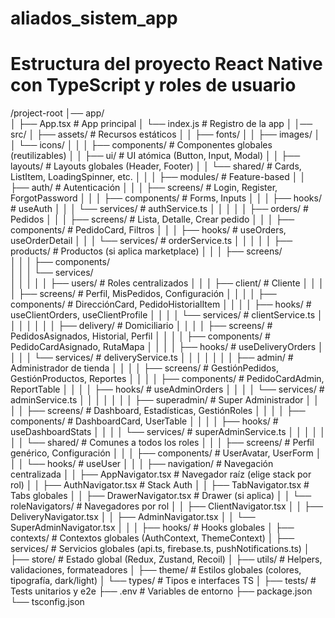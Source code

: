 # aliados_sistem_app
# Estructura del proyecto React Native con TypeScript y roles de usuario
/project-root
│── app/                        
│   ├── App.tsx                 # App principal
│   └── index.js                # Registro de la app
│
│── src/
│   ├── assets/                 # Recursos estáticos
│   │   ├── fonts/
│   │   ├── images/
│   │   └── icons/
│   │
│   ├── components/             # Componentes globales (reutilizables)
│   │   ├── ui/                 # UI atómica (Button, Input, Modal)
│   │   ├── layouts/            # Layouts globales (Header, Footer)
│   │   └── shared/             # Cards, ListItem, LoadingSpinner, etc.
│   │
│   ├── modules/                # Feature-based
│   │   ├── auth/               # Autenticación
│   │   │   ├── screens/        # Login, Register, ForgotPassword
│   │   │   ├── components/     # Forms, Inputs
│   │   │   ├── hooks/          # useAuth
│   │   │   └── services/       # authService.ts
│   │   │
│   │   ├── orders/             # Pedidos
│   │   │   ├── screens/        # Lista, Detalle, Crear pedido
│   │   │   ├── components/     # PedidoCard, Filtros
│   │   │   ├── hooks/          # useOrders, useOrderDetail
│   │   │   └── services/       # orderService.ts
│   │   │
│   │   ├── products/           # Productos (si aplica marketplace)
│   │   │   ├── screens/        
│   │   │   ├── components/     
│   │   │   └── services/       
│   │   │
│   │   ├── users/              # Roles centralizados
│   │   │   ├── client/         # Cliente
│   │   │   │   ├── screens/    # Perfil, MisPedidos, Configuración
│   │   │   │   ├── components/ # DirecciónCard, PedidoHistorialItem
│   │   │   │   ├── hooks/      # useClientOrders, useClientProfile
│   │   │   │   └── services/   # clientService.ts
│   │   │   │
│   │   │   ├── delivery/       # Domiciliario
│   │   │   │   ├── screens/    # PedidosAsignados, Historial, Perfil
│   │   │   │   ├── components/ # PedidoCardAsignado, RutaMapa
│   │   │   │   ├── hooks/      # useDeliveryOrders
│   │   │   │   └── services/   # deliveryService.ts
│   │   │   │
│   │   │   ├── admin/          # Administrador de tienda
│   │   │   │   ├── screens/    # GestiónPedidos, GestiónProductos, Reportes
│   │   │   │   ├── components/ # PedidoCardAdmin, ReportTable
│   │   │   │   ├── hooks/      # useAdminOrders
│   │   │   │   └── services/   # adminService.ts
│   │   │   │
│   │   │   ├── superadmin/     # Super Administrador
│   │   │   │   ├── screens/    # Dashboard, Estadísticas, GestiónRoles
│   │   │   │   ├── components/ # DashboardCard, UserTable
│   │   │   │   ├── hooks/      # useDashboardStats
│   │   │   │   └── services/   # superAdminService.ts
│   │   │   │
│   │   │   └── shared/         # Comunes a todos los roles
│   │   │       ├── screens/    # Perfil genérico, Configuración
│   │   │       ├── components/ # UserAvatar, UserForm
│   │   │       └── hooks/      # useUser
│   │
│   ├── navigation/             # Navegación centralizada
│   │   ├── AppNavigator.tsx    # Navegador raíz (elige stack por rol)
│   │   ├── AuthNavigator.tsx   # Stack Auth
│   │   ├── TabNavigator.tsx    # Tabs globales
│   │   ├── DrawerNavigator.tsx # Drawer (si aplica)
│   │   └── roleNavigators/     # Navegadores por rol
│   │       ├── ClientNavigator.tsx
│   │       ├── DeliveryNavigator.tsx
│   │       ├── AdminNavigator.tsx
│   │       └── SuperAdminNavigator.tsx
│   │
│   ├── hooks/                  # Hooks globales
│   ├── contexts/               # Contextos globales (AuthContext, ThemeContext)
│   ├── services/               # Servicios globales (api.ts, firebase.ts, pushNotifications.ts)
│   ├── store/                  # Estado global (Redux, Zustand, Recoil)
│   ├── utils/                  # Helpers, validaciones, formateadores
│   ├── theme/                  # Estilos globales (colores, tipografía, dark/light)
│   └── types/                  # Tipos e interfaces TS
│
├── tests/                      # Tests unitarios y e2e
├── .env                        # Variables de entorno
├── package.json
└── tsconfig.json
